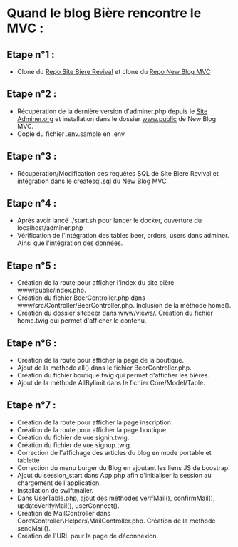 # Quand le blog Bière rencontre le MVC :

## Etape n°1 :

- Clone du [Repo Site Biere Revival](https://github.com/BenjaminSiskoo/Site-Biere-Revival) et clone du [Repo New Blog MVC](https://github.com/BenjaminSiskoo/NewBlogMVC) 

## Etape n°2 :

- Récupération de la dernière version d'adminer.php depuis le [Site Adminer.org](https://www.adminer.org/) et installation dans le dossier www.public de New Blog MVC.
- Copie du fichier .env.sample en .env

## Etape n°3 :

- Récupération/Modification des requêtes SQL de Site Biere Revival et intégration dans le createsql.sql du New Blog MVC

## Etape n°4 :

- Après avoir lancé ./start.sh pour lancer le docker, ouverture du localhost/adminer.php
- Vérification de l'intégration des tables beer, orders, users dans adminer. Ainsi que l'intégration des données.

## Etape n°5 :

- Création de la route pour afficher l'index du site bière www/public/index.php.
- Création du fichier BeerController.php dans www/src/Controller/BeerController.php. Inclusion de la méthode home().
- Création du dossier sitebeer dans www/views/. Création du fichier home.twig qui permet d'afficher le contenu.

## Etape n°6 :

- Création de la route pour afficher la page de la boutique.
- Ajout de la méthode all() dans le fichier BeerController.php.
- Création du fichier boutique.twig qui permet d'afficher les bières.
- Ajout de la méthode AllBylimit dans le fichier Core/Model/Table.

## Etape n°7 :

- Création de la route pour afficher la page inscription.
- Création de la route pour afficher la page boutique.
- Création du fichier de vue signin.twig.
- Création du fichier de vue signup.twig.
- Correction de l'affichage des articles du blog en mode portable et tablette
- Correction du menu burger du Blog en ajoutant les liens JS de boostrap.
- Ajout du session_start dans App.php afin d'initialiser la session au chargement de l'application.
- Installation de swiftmailer.
- Dans UserTable.php, ajout des méthodes verifMail(), confirmMail(), updateVerifyMail(), userConnect().
- Création de MailController dans Core\Controller\Helpers\MailController.php. Création de la méthode sendMail().
- Création de l'URL pour la page de déconnexion.